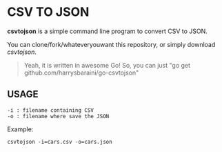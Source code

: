 # CSV TO JSON

**csvtojson** is a simple command line program to convert CSV to JSON.

You can clone/fork/whateveryouwant this repository, or simply download *csvtojson*.

> Yeah, it is written in awesome Go! So, you can just "go get github.com/harrysbaraini/go-csvtojson"

## USAGE

```
-i : filename containing CSV
-o : filename where save the JSON
```

Example:

```
csvtojson -i=cars.csv -o=cars.json
```

